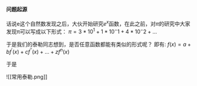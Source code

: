 #### 问题起源
话说e这个自然数发现之后，大伙开始研究$e^x$函数，在此之前，对$\pi$的研究中大家发现π可以写成以下形式：
$\pi=3*10^1+1*10^-1+4*10^-2+\dots$

于是我们的泰勒同志想到，是否任意函数都能有类似的形式呢？
即有:
$f(x)=a+bf^{'}(x)+cf^{''}(x)+\dots+zf^{n}(x)$

于是












![[常用泰勒.png]]